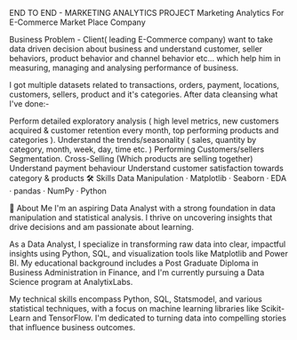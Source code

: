 END TO END - MARKETING ANALYTICS PROJECT
Marketing Analytics For E-Commerce Market Place Company

Business Problem - Client( leading E-Commerce company) want to take data driven decision about business and understand customer, seller behaviors, product behavior and channel behavior etc... which help him in measuring, managing and analysing performance of business.

I got multiple datasets related to transactions, orders, payment, locations, customers, sellers, product and it's categories. After data cleansing what I've done:-

Perform detailed exploratory analysis ( high level metrics, new customers acquired & customer retention every month, top performing products and categories ).
Understand the trends/seasonality ( sales, quantity by category, month, week, day, time etc. )
Performing Customers/sellers Segmentation.
Cross-Selling (Which products are selling together)
Understand payment behaviour
Understand customer satisfaction towards category & products
🛠 Skills
Data Manipulation · Matplotlib · Seaborn · EDA · pandas · NumPy · Python

🚀 About Me
I'm an aspiring Data Analyst with a strong foundation in data manipulation and statistical analysis. I thrive on uncovering insights that drive decisions and am passionate about learning.

As a Data Analyst, I specialize in transforming raw data into clear, impactful insights using Python, SQL, and visualization tools like Matplotlib and Power BI. My educational background includes a Post Graduate Diploma in Business Administration in Finance, and I'm currently pursuing a Data Science program at AnalytixLabs.

My technical skills encompass Python, SQL, Statsmodel, and various statistical techniques, with a focus on machine learning libraries like Scikit-Learn and TensorFlow. I'm dedicated to turning data into compelling stories that influence business outcomes.
